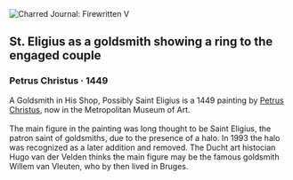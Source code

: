 <div class="artwork-of-the-day">
  <div class="container">
    <div class="img-wrapper">
      <img
        src="https://uploads0.wikiart.org/images/petrus-christus/st-eligius-as-a-goldsmith-showing-a-ring-to-the-engaged-couple-1449.jpg!Large.jpg"
        alt="Charred Journal: Firewritten V" />
    </div>
    <div class="artwork-detail">
      <div class="artwork-origin"> 
        <h2 class="artwork-name">St. Eligius as a goldsmith showing a ring to the engaged couple</h2>
        <h3 class="artist">
          Petrus Christus
                    ·  1449
        </h3>
      </div>
      <p class="description">
        <span class="artwork-description-text ng-binding" ng-bind-html="viewModel.ArtworkOfTheDay.Description | unsafe">A Goldsmith in His Shop, Possibly Saint Eligius is a 1449 painting by <a target="_blank" href="/en/petrus-christus">Petrus Christus</a>, now in the Metropolitan Museum of Art.
<br>
<br>The main figure in the painting was long thought to be Saint Eligius, the patron saint of goldsmiths, due to the presence of a halo. In 1993 the halo was recognized as a later addition and removed. The Ducht art histocian Hugo van der Velden thinks the main figure may be the famous goldsmith Willem van Vleuten, who by then lived in Bruges.</span>
                        <div class="text-shadow-container" ng-show="showShadow" style=""></div>
      </p>
    </div>
  </div>

</div>
